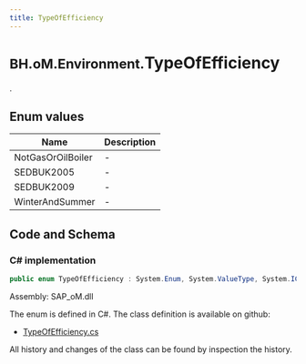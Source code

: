 ```yaml
---
title: TypeOfEfficiency
---
```


# <small>BH.oM.Environment.</small>**TypeOfEfficiency**

.

## Enum values

| Name            | Description                                                    |
|-----------------|----------------------------------------------------------------|
| NotGasOrOilBoiler |  -  |
| SEDBUK2005 |  -  |
| SEDBUK2009 |  -  |
| WinterAndSummer |  -  |


## Code and Schema

### C# implementation

``` C# title="C#"
public enum TypeOfEfficiency : System.Enum, System.ValueType, System.IComparable, System.ISpanFormattable, System.IFormattable, System.IConvertible
```

Assembly: SAP_oM.dll

The enum is defined in C#. The class definition is available on github:

- [TypeOfEfficiency.cs](https://github.com/BHoM/SAP_Toolkit/blob/develop/SAP_oM/Enums\EfficiencyTypeCode.cs)

All history and changes of the class can be found by inspection the history.
